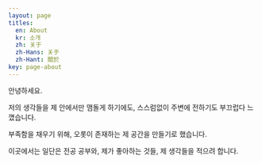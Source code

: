 ```yaml
---
layout: page
titles:
  en: About
  kr: 소개
  zh: 关于
  zh-Hans: 关于
  zh-Hant: 關於
key: page-about
---
```


안녕하세요.

저의 생각들을 제 안에서만 맴돌게 하기에도, 스스럼없이 주변에 전하기도 부끄럽다 느꼈습니다.

부족함을 채우기 위해, 오롯이 존재하는 제 공간을 만들기로 했습니다.

이곳에서는 일단은 전공 공부와, 제가 좋아하는 것들, 제 생각들을 적으려 합니다.


